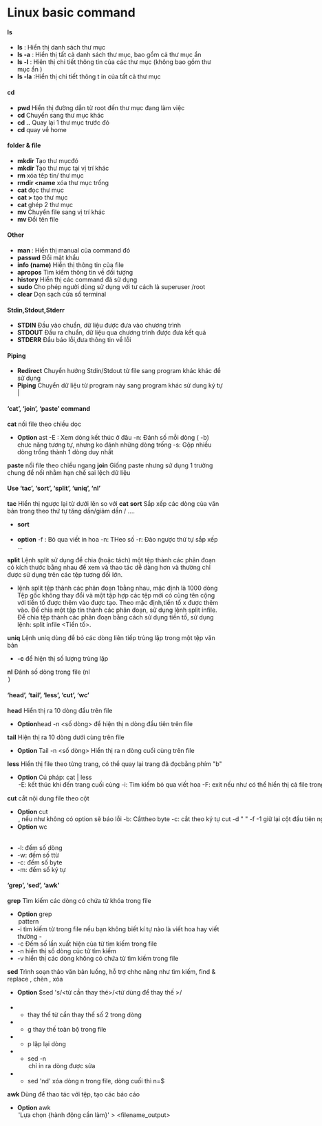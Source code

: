 # Linux basic command
#### ls
* **ls**      : Hiển thị danh sách thư mục
* **ls -a**   : Hiển thị tất cả danh sách thư mục, bao gồm cả thư mục ẩn 
* **ls -l**   : Hiên thị chi tiết thông tin của các thư mục (không bao gồm thư mục ẩn )
* **ls -la**  :Hiển thị chi tiết thông t in của tất cả thư mục 
#### cd 
* **pwd** Hiển thị đường dẫn từ root đến thư mục đang làm việc
* **cd <name>** Chuyển sang thư mục khác
* **cd ..** Quay lại 1 thư mục trước đó
* **cd** quay về home
#### folder & file
* **mkdir <name>** Tạo thư mụcđó
* **mkdir <location>** Tạo thư mục tại vị trí khác
* **rm <name>** xóa têp tin/ thư mục
* **rmdir <name** xóa thư mục trống
* **cat <name>** đọc thư mục
* **cat > <name>** tạo thư mục 
* **cat <name1> <name2>** ghép 2 thư mục 
* **mv <name> <location>** Chuyển file sang vị trí khác
* **mv <name> <name1>** Đổi tên file
#### Other
* **man <command>**: Hiển thị manual của command đó
* **passwd** Đổi mật khẩu 
* **info (name)** Hiển thị thông tin của file 
* **apropos** Tìm kiếm thông tin về đối tượng 
* **history** Hiển thị các command đã sử dụng
* **sudo** Cho phép người dùng sử dụng với tư cách là superuser /root
* **clear** Dọn sạch cửa sổ terminal 
#### Stdin,Stdout,Stderr
* **STDIN** Đầu vào chuẩn, dữ liệu được đưa vào  chương trình 
* **STDOUT** Đầu ra chuẩn, dữ liệu  qua chương trình được đưa  kết quả 
* **STDERR** Đầu báo lỗi,đưa thông tin về lỗi 
#### Piping 
* **Redirect** Chuyển hướng Stdin/Stdout từ file sang program khác khác để sử dụng 
* **Piping** Chuyển dữ liệu từ program này sang program khác sử dung ký tự  | 
#### ‘cat’, ‘join’, ‘paste’ command 
**cat** nối file theo chiều dọc
 * **Option** ast
 -E : Xem dòng kết thúc ở đâu
 -n: Đánh số mỗi dòng ( -b) chưc năng tương tự, nhưng ko đánh những dòng trống 
 -s: Gộp nhiều dòng trống thành 1 dòng duy nhất 

**paste** nối file theo chiều ngang 
**join** Giống paste nhưng sử dụng 1 trường chung để nối nhằm hạn chế sai lệch dữ liệu 
#### Use ‘tac’, ‘sort’, ‘split’, ‘uniq’, ‘nl’
**tac** Hiển thị ngược lại từ dưới lên so với **cat**
**sort** Sắp xếp các dòng của văn bản trong theo thứ tự tăng dần/giảm dần / .... 
* **sort <option><file>**
* **option** 
 -f : Bỏ qua viết in hoa
 -n: THeo số
 -r: Đảo ngược thứ tự sắp xếp 
 ...

**split** Lệnh split sử dụng để chia (hoặc tách) một tệp thành các phân đoạn có kích thước bằng nhau để xem và thao tác dễ dàng hơn và thường chỉ được sử dụng trên các tệp tương đối lớn. 
 * lệnh split tệp thành các phân đoạn 1bằng nhau, mặc định là 1000 dòng Tệp gốc không thay đổi và một tập hợp các tệp mới có cùng tên cộng với tiền tố được thêm vào được tạo. Theo mặc định,tiền tố x được thêm vào. Để chia một tập tin thành các phân đoạn, sử dụng lệnh split infile.
Để chia tệp thành các phân đoạn bằng cách sử dụng tiền tố, sử dụng lệnh: split infile <Tiền tố>.

**uniq** Lệnh uniq dùng để bỏ các dòng liên tiếp trùng lặp trong một tệp văn bản 
* **-c** để hiện thị số lượng trùng lặp 

**nl** Đánh số dòng trong file (nl <option> <filename>)
#### ‘head’, ‘tail’, ‘less’, ‘cut’, ‘wc’
**head** Hiển thị ra 10 dòng đầu trên file
* **Option**head -n <số dòng> <filename> để hiện thị n dòng đầu tiên trên file

**tail** Hiện thị ra 10 dòng dưới cùng trên file
* **Option** Tail -n <số dòng><filename> Hiển thị ra n dòng cuối cùng trên file

**less** Hiển thị file theo từng trang, có thể quay lại trang đã đọcbằng phím "b"
* **Option** Cú pháp: cat <filename>| less <option> 
  * -E: kết thúc khi đến trang cuối cùng
  * -i: Tìm kiếm bỏ qua viết hoa 
  * -F: exit nếu như có thể hiển thị cả file trong trang đầu tiên .
  * -s: Các dòng trông liên tiếp được biến thành 1 dòng
  
**cut** cắt nội dung file theo cột 
* **Option** cut <option> <filename>, nếu như không có option sẽ báo lỗi
    * -b: Cắttheo byte
    * -c: cắt theo ký tự
    * cut -d " " -f -1 <filename> giữ lại cột đầu tiên ngăn cách bở dấu phân cách 
**wc** Đém các phần tử trong file 
* **Option** wc <option> <filename>
 - -l: đếm số dòng 
 - -w: đếm số ttừ
 - -c: đếm số byte 
 - -m: đếm số ký tự 

#### ‘grep’, ‘sed’, ‘awk'
**grep** Tìm kiếm các dòng có chứa từ khóa trong file 
* **Option** grep <option> pattern <filename>
* -i tìm kiếm từ trong file nếu bạn không biết kí tự nào là viết hoa hay viết thường -
* -c Đếm số lần xuất hiện của từ tìm kiếm trong file 
* -n hiển thị số dòng củc từ tìm kiếm 
* -v hiển thị các dòng không có chứa từ tìm kiếm trong file 

**sed** Trình soạn thảo văn bản luồng, hỗ trợ chhc năng như tìm kiếm, find & replace , chèn , xóa 
* **Option** $sed 's/<từ cần thay thé>/<từ  dùng để thay thế >/<option> <filename>
* - <number> thay thế từ cần thay thế số 2 trong dòng
* - g thay thế toàn bộ trong file 
* - p lặp lại dòng 
* - sed -n <option> <filename> chỉ in ra dòng được sửa 
* - sed 'nd' <filename> xóa dòng n trong file, dòng cuối thì n=$

**awk** Dùng để thao tác với tệp, tạo các báo cáo 
* **Option** awk <option> 'Lựa chọn {hành động cần làm}' <filename _input> > <filename_output>
 

